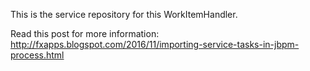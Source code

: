 This is the service repository for this WorkItemHandler.

Read this post for more information: http://fxapps.blogspot.com/2016/11/importing-service-tasks-in-jbpm-process.html
